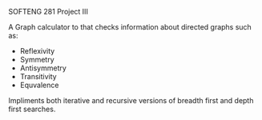 SOFTENG 281 Project III

A Graph calculator to that checks information about directed graphs such as:
- Reflexivity
- Symmetry
- Antisymmetry
- Transitivity
- Equvalence

Impliments both iterative and recursive versions of breadth first and depth first searches.
